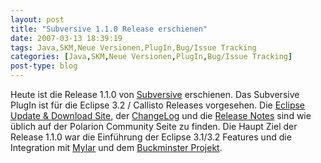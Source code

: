 ```yaml
---
layout: post
title: "Subversive 1.1.0 Release erschienen"
date: 2007-03-13 18:39:19
tags: Java,SKM,Neue Versionen,PlugIn,Bug/Issue Tracking
categories: [Java,SKM,Neue Versionen,PlugIn,Bug/Issue Tracking]
post-type: blog
---
```

Heute ist die Release 1.1.0 von [Subversive](http://www.polarion.org/index.php?page=overview&project=subversive "Subversive") erschienen.
Das Subversive PlugIn ist für die Eclipse 3.2 / Callisto Releases vorgesehen. 
Die [Eclipse Update & Download Site](http://www.polarion.org/index.php?page=download&project=subversive "Eclipse Update & Download Site"), 
der [ChangeLog](http://www.polarion.org/projects/subversive/download/1.1/changelog.txt "ChangeLog") und 
die [Release Notes](http://www.polarion.org/projects/subversive/download/1.1/releasenotes.txt "Release Notes") sind wie üblich auf der 
Polarion Community Seite zu finden.
Die Haupt Ziel der Release 1.1.0 war die Einführung der Eclipse 3.1/3.2 Features und die Integration mit 
[Mylar](http://www.eclipse.org/mylar/ "Mylar") und dem 
[Buckminster Projekt](http://wiki.eclipse.org/index.php/Buckminster "Buckminster Projekt").
